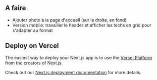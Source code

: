 ## A faire
- Ajouter photo à la page d'accueil (sur la droite, en fond)
- Version mobile: travailler le header et afficher les techs en grid pour s'adapter au format

## Deploy on Vercel

The easiest way to deploy your Next.js app is to use the [Vercel Platform](https://vercel.com/new?utm_medium=default-template&filter=next.js&utm_source=create-next-app&utm_campaign=create-next-app-readme) from the creators of Next.js.

Check out our [Next.js deployment documentation](https://nextjs.org/docs/deployment) for more details.
